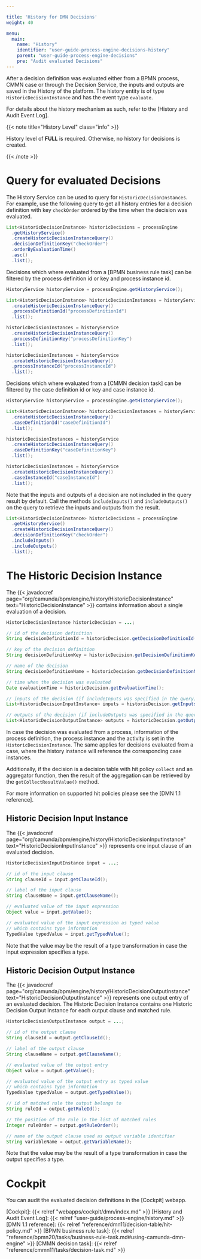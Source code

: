 ```yaml
---

title: 'History for DMN Decisions'
weight: 40

menu:
  main:
    name: "History"
    identifier: "user-guide-process-engine-decisions-history"
    parent: "user-guide-process-engine-decisions"
    pre: "Audit evaluated Decisions"
---
```


After a decision definition was evaluated either from a BPMN process, CMMN
case or through the Decision Service, the inputs and outputs are saved in the
History of the platform. The history entity is of type
`HistoricDecisionInstance` and has the event type `evaluate`.

For details about the history mechanism as such, refer to the [History and Audit
Event Log].

{{< note title="History Level" class="info" >}}

History level of **FULL** is required. Otherwise, no history
for decisions is created.

{{< /note >}}

# Query for evaluated Decisions

The History Service can be used to query for `HistoricDecisionInstances`. For
example, use the following query to get all history entries for a decision
definition with key `checkOrder` ordered by the time when the decision was
evaluated.

```java
List<HistoricDecisionInstance> historicDecisions = processEngine
  .getHistoryService()
  .createHistoricDecisionInstanceQuery()
  .decisionDefinitionKey("checkOrder")
  .orderByEvaluationTime()
  .asc()
  .list();
```

Decisions which where evaluated from a [BPMN business rule task] can be
filtered by the process definition id or key and process instance id.

```java
HistoryService historyService = processEngine.getHistoryService();

List<HistoricDecisionInstance> historicDecisionInstances = historyService
  .createHistoricDecisionInstanceQuery()
  .processDefinitionId("processDefinitionId")
  .list();

historicDecisionInstances = historyService
  .createHistoricDecisionInstanceQuery()
  .processDefinitionKey("processDefinitionKey")
  .list();

historicDecisionInstances = historyService
  .createHistoricDecisionInstanceQuery()
  .processInstanceId("processInstanceId")
  .list();
```

Decisions which where evaluated from a [CMMN decision task] can be filtered
by the case definition id or key and case instance id.

```java
HistoryService historyService = processEngine.getHistoryService();

List<HistoricDecisionInstance> historicDecisionInstances = historyService
  .createHistoricDecisionInstanceQuery()
  .caseDefinitionId("caseDefinitionId")
  .list();

historicDecisionInstances = historyService
  .createHistoricDecisionInstanceQuery()
  .caseDefinitionKey("caseDefinitionKey")
  .list();

historicDecisionInstances = historyService
  .createHistoricDecisionInstanceQuery()
  .caseInstanceId("caseInstanceId")
  .list();
```

Note that the inputs and outputs of a decision are not included in the query
result by default. Call the methods `includeInputs()` and `includeOutputs()` on
the query to retrieve the inputs and outputs from the result.

```java
List<HistoricDecisionInstance> historicDecisions = processEngine
  .getHistoryService()
  .createHistoricDecisionInstanceQuery()
  .decisionDefinitionKey("checkOrder")
  .includeInputs()
  .includeOutputs()
  .list();
```

# The Historic Decision Instance

The {{< javadocref
page="org/camunda/bpm/engine/history/HistoricDecisionInstance"
text="HistoricDecisionInstance" >}} contains information about a single
evaluation of a decision.

```java
HistoricDecisionInstance historicDecision = ...;

// id of the decision definition
String decisionDefinitionId = historicDecision.getDecisionDefinitionId();

// key of the decision definition
String decisionDefinitionKey = historicDecision.getDecisionDefinitionKey();

// name of the decision
String decisionDefinitionName = historicDecision.getDecisionDefinitionName();

// time when the decision was evaluated
Date evaluationTime = historicDecision.getEvaluationTime();

// inputs of the decision (if includeInputs was specified in the query)
List<HistoricDecisionInputInstance> inputs = historicDecision.getInputs();

// outputs of the decision (if includeOutputs was specified in the query)
List<HistoricDecisionOutputInstance> outputs = historicDecision.getOutputs();
```

In case the decision was evaluated from a process, information of the process
definition, the process instance and the activity is set in the
`HistoricDecisionInstance`. The same applies for decisions evaluated from
a case, where the history instance will reference the corresponding case
instances.

Additionally, if the decision is a decision table with hit policy `collect` and
an aggregator function, then the result of the aggregation can be retrieved by
the `getCollectResultValue()` method.

For more information on supported hit policies please see the [DMN 1.1
reference].

## Historic Decision Input Instance

The {{< javadocref
page="org/camunda/bpm/engine/history/HistoricDecisionInputInstance"
text="HistoricDecisionInputInstance" >}} represents one input clause of an
evaluated decision.

```java
HistoricDecisionInputInstance input = ...;

// id of the input clause
String clauseId = input.getClauseId();

// label of the input clause
String clauseName = input.getClauseName();

// evaluated value of the input expression
Object value = input.getValue();

// evaluated value of the input expression as typed value
// which contains type information
TypedValue typedValue = input.getTypedValue();
```

Note that the value may be the result of a type transformation in case the
input expression specifies a type.

## Historic Decision Output Instance

The {{< javadocref
page="org/camunda/bpm/engine/history/HistoricDecisionOutputInstance"
text="HistoricDecisionOutputInstance" >}} represents one output entry of an
evaluated decision. The Historic Decision Instance contains one Historic
Decision Output Instance for each output clause and matched rule.

```java
HistoricDecisionOutputInstance output = ...;

// id of the output clause
String clauseId = output.getClauseId();

// label of the output clause
String clauseName = output.getClauseName();

// evaluated value of the output entry
Object value = output.getValue();

// evaluated value of the output entry as typed value
// which contains type information
TypedValue typedValue = output.getTypedValue();

// id of matched rule the output belongs to
String ruleId = output.getRuleId();

// the position of the rule in the list of matched rules
Integer ruleOrder = output.getRuleOrder();

// name of the output clause used as output variable identifier
String variableName = output.getVariableName();
```

Note that the value may be the result of a type transformation in case the
output specifies a type.

# Cockpit

You can audit the evaluated decision definitions in the [Cockpit] webapp.



[Cockpit]: {{< relref "webapps/cockpit/dmn/index.md" >}}
[History and Audit Event Log]: {{< relref "user-guide/process-engine/history.md" >}}
[DMN 1.1 reference]: {{< relref "reference/dmn11/decision-table/hit-policy.md" >}}
[BPMN business rule task]: {{< relref "reference/bpmn20/tasks/business-rule-task.md#using-camunda-dmn-engine" >}}
[CMMN decision task]: {{< relref "reference/cmmn11/tasks/decision-task.md" >}}
